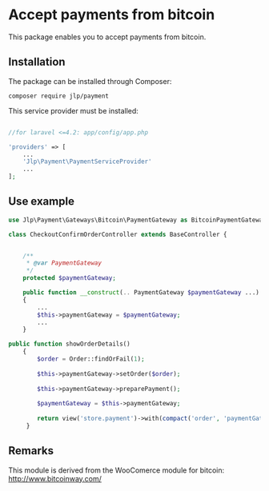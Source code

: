 # Accept payments from bitcoin

This package enables you to accept payments from bitcoin. 

## Installation
The package can be installed through Composer:

```
composer require jlp/payment
```

This service provider must be installed:

```php

//for laravel <=4.2: app/config/app.php

'providers' => [
    ...
    'Jlp\Payment\PaymentServiceProvider'
    ...
];
```

## Use example

```php
use Jlp\Payment\Gateways\Bitcoin\PaymentGateway as BitcoinPaymentGateway;

class CheckoutConfirmOrderController extends BaseController {


    /**
     * @var PaymentGateway
     */
    protected $paymentGateway;

    public function __construct(.. PaymentGateway $paymentGateway ...)
    {
        ...
        $this->paymentGateway = $paymentGateway;
        ...
    }
```


```php
public function showOrderDetails()
    {
        $order = Order::findOrFail(1);
		
		$this->paymentGateway->setOrder($order);
		
		$this->paymentGateway->preparePayment();
		
		$paymentGateway = $this->paymentGateway;
		
		return view('store.payment')->with(compact('order', 'paymentGateway'));
	 }
```

## Remarks
This module is derived from the WooComerce module for bitcoin: http://www.bitcoinway.com/
